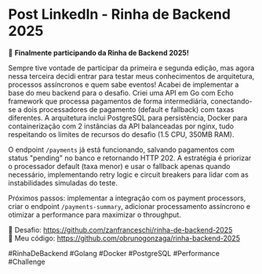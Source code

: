 # Post LinkedIn - Rinha de Backend 2025

🚀 **Finalmente participando da Rinha de Backend 2025!**

Sempre tive vontade de participar da primeira e segunda edição, mas agora nessa terceira decidi entrar para testar meus conhecimentos de arquitetura, processos assíncronos e quem sabe eventos! Acabei de implementar a base do meu backend para o desafio. Criei uma API em Go com Echo framework que processa pagamentos de forma intermediária, conectando-se a dois processadores de pagamento (default e fallback) com taxas diferentes. A arquitetura inclui PostgreSQL para persistência, Docker para containerização com 2 instâncias da API balanceadas por nginx, tudo respeitando os limites de recursos do desafio (1.5 CPU, 350MB RAM).

O endpoint `/payments` já está funcionando, salvando pagamentos com status "pending" no banco e retornando HTTP 202. A estratégia é priorizar o processador default (taxa menor) e usar o fallback apenas quando necessário, implementando retry logic e circuit breakers para lidar com as instabilidades simuladas do teste.

Próximos passos: implementar a integração com os payment processors, criar o endpoint `/payments-summary`, adicionar processamento assíncrono e otimizar a performance para maximizar o throughput. 

🔗 Desafio: https://github.com/zanfranceschi/rinha-de-backend-2025  
📂 Meu código: https://github.com/obrunogonzaga/rinha-backend-2025

#RinhaDeBackend #Golang #Docker #PostgreSQL #Performance #Challenge